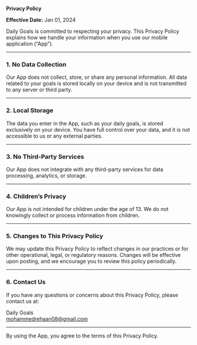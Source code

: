 **Privacy Policy**

**Effective Date:** Jan 01, 2024 

Daily Goals is committed to respecting your privacy. This Privacy Policy explains how we handle your information when you use our mobile application (“App”).

---

### 1. **No Data Collection**

Our App does not collect, store, or share any personal information. All data related to your goals is stored locally on your device and is not transmitted to any server or third party.

---

### 2. **Local Storage**

The data you enter in the App, such as your daily goals, is stored exclusively on your device. You have full control over your data, and it is not accessible to us or any external parties.

---

### 3. **No Third-Party Services**

Our App does not integrate with any third-party services for data processing, analytics, or storage.

---

### 4. **Children’s Privacy**

Our App is not intended for children under the age of 13. We do not knowingly collect or process information from children.

---

### 5. **Changes to This Privacy Policy**

We may update this Privacy Policy to reflect changes in our practices or for other operational, legal, or regulatory reasons. Changes will be effective upon posting, and we encourage you to review this policy periodically.

---

### 6. **Contact Us**

If you have any questions or concerns about this Privacy Policy, please contact us at:

Daily Goals\
[mohammedrehaan08@gmail.com](mailto\:mohammedrehaan08@gmail.com)

---

By using the App, you agree to the terms of this Privacy Policy.

